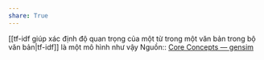 ```yaml
---
share: True
---
```

[[tf-idf giúp xác định độ quan trọng của một từ trong một văn bản trong bộ văn bản|tf-idf]] là một mô hình như vậy
Nguồn:: [Core Concepts — gensim](https://radimrehurek.com/gensim/auto_examples/core/run_core_concepts.html#model)
